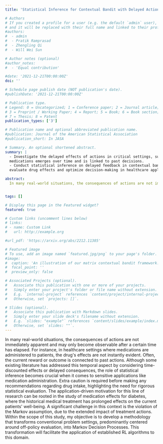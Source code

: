 ```yaml
---
title: 'Statistical Inference for Contextual Bandit with Delayed Action Effects'

# Authors
# If you created a profile for a user (e.g. the default `admin` user), write the username (folder name) here
# and it will be replaced with their full name and linked to their profile.
#authors:
#  - admin
#  - Pratik Ramprasad
#  - Zhengling Qi
#  - Will Wei Sun

# Author notes (optional)
#author_notes:
#  - 'Equal contribution'

#date: '2021-12-21T00:00:00Z'
doi: ''

# Schedule page publish date (NOT publication's date).
#publishDate: '2021-12-21T00:00:00Z'

# Publication type.
# Legend: 0 = Uncategorized; 1 = Conference paper; 2 = Journal article;
# 3 = Preprint / Working Paper; 4 = Report; 5 = Book; 6 = Book section;
# 7 = Thesis; 8 = Patent
publication_types: ['3']

# Publication name and optional abbreviated publication name.
#publication: Journal of the American Statistical Association
#publication_short: In JASA

# Summary. An optional shortened abstract.
summary: |
  - Investigate the delayed effects of actions in critical settings, such as healthcare, where the impact of
  medications emerges over time and is linked to past decisions.
  - Conduct statistical inference on delayed feedback in contextual bandit frameworks, aiming to rigorously
  evaluate drug effects and optimize decision-making in healthcare applications.

abstract:
  In many real-world situations, the consequences of actions are not immediately apparent and may only become observable after a certain time has elapsed. For instance, in healthcare settings where medications are administered to patients, the drug's effects are not instantly evident. Often, the current reward or outcome is connected to past actions. Although some existing literature has addressed this temporal aspect by considering time-discounted effects or delayed consequences, the role of statistical inference becomes crucial when it comes to sensitive applications like medication administration. Extra caution is required before making any recommendations regarding drug intake, highlighting the need for rigorous statistical evaluation. The application-driven motivation for this line of research can be rooted in the study of medication effects for diabetes, where the historical medical treatment has prolonged effects on the current patients' well-being. A significant challenge in this context is the violation of the Markov assumption, due to the extended impact of treatment actions. Within the scope of this study, my objective is to develop a methodology that transforms conventional problem settings, predominantly centered around off-policy evaluation, into Markov Decision Processes. This transformation will facilitate the application of established RL algorithms to this domain.


tags: []

# Display this page in the Featured widget?
featured: true

# Custom links (uncomment lines below)
# links:
# - name: Custom Link
#   url: http://example.org

#url_pdf: 'https://arxiv.org/abs/2212.11385'

# Featured image
# To use, add an image named `featured.jpg/png` to your page's folder.
#image:
#  caption: 'An illustration of our matrix contextual bandit framework.'
#  focal_point: ''
#  preview_only: false

# Associated Projects (optional).
#   Associate this publication with one or more of your projects.
#   Simply enter your project's folder or file name without extension.
#   E.g. `internal-project` references `content/project/internal-project/index.md`.
#   Otherwise, set `projects: []`.

# Slides (optional).
#   Associate this publication with Markdown slides.
#   Simply enter your slide deck's filename without extension.
#   E.g. `slides: "example"` references `content/slides/example/index.md`.
#   Otherwise, set `slides: ""`.
---
```

In many real-world situations, the consequences of actions are not immediately apparent and may only become observable after a certain time has elapsed. For instance, in healthcare settings where medications are administered to patients, the drug's effects are not instantly evident. Often, the current reward or outcome is connected to past actions. Although some existing literature has addressed this temporal aspect by considering time-discounted effects or delayed consequences, the role of statistical inference becomes crucial when it comes to sensitive applications like medication administration. Extra caution is required before making any recommendations regarding drug intake, highlighting the need for rigorous statistical evaluation. The application-driven motivation for this line of research can be rooted in the study of medication effects for diabetes, where the historical medical treatment has prolonged effects on the current patients' well-being. A significant challenge in this context is the violation of the Markov assumption, due to the extended impact of treatment actions. Within the scope of this study, my objective is to develop a methodology that transforms conventional problem settings, predominantly centered around off-policy evaluation, into Markov Decision Processes. This transformation will facilitate the application of established RL algorithms to this domain.

